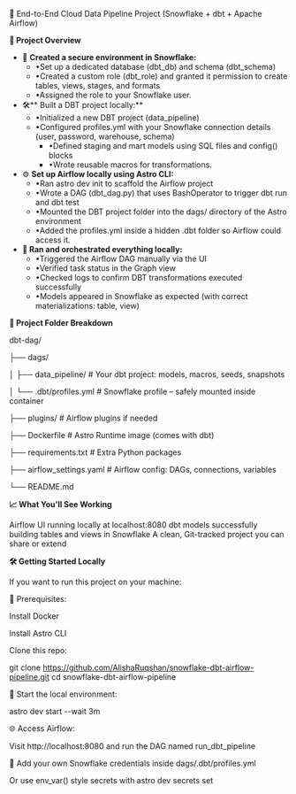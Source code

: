 🚀 End-to-End Cloud Data Pipeline Project (Snowflake + dbt + Apache Airflow)

**📌 Project Overview**
- 	🔐 **Created a secure environment in Snowflake:**
	 - •Set up a dedicated database (dbt_db) and schema (dbt_schema)
	 - •Created a custom role (dbt_role) and granted it permission to create tables, views, stages, and formats
	 - •Assigned the role to your Snowflake user.
- 🛠️** Built a DBT project locally:**
	 - •Initialized a new DBT project (data_pipeline)
  - •Configured profiles.yml with your Snowflake connection details (user, password, warehouse, schema)
	 - •Defined staging and mart models using SQL files and config() blocks
	 - •Wrote reusable macros for transformations.
- ⚙️ **Set up Airflow locally using Astro CLI:**
	 - •Ran astro dev init to scaffold the Airflow project
	 - •Wrote a DAG (dbt_dag.py) that uses BashOperator to trigger dbt run and dbt test
	 - •Mounted the DBT project folder into the dags/ directory of the Astro environment
	 - •Added the profiles.yml inside a hidden .dbt folder so Airflow could access it.
- **🔁 Ran and orchestrated everything locally:**
	 - •Triggered the Airflow DAG manually via the UI
	 - •Verified task status in the Graph view
	 - •Checked logs to confirm DBT transformations executed successfully
	 - •Models appeared in Snowflake as expected (with correct materializations: table, view)
 
**🧱 Project Folder Breakdown**

dbt-dag/

├── dags/

│   ├── data_pipeline/       # Your dbt project: models, macros, seeds, snapshots

│   └── .dbt/profiles.yml    # Snowflake profile – safely mounted inside container

├── plugins/                 # Airflow plugins if needed

├── Dockerfile               # Astro Runtime image (comes with dbt)

├── requirements.txt         # Extra Python packages

├── airflow_settings.yaml    # Airflow config: DAGs, connections, variables

└── README.md



**📈 What You'll See Working**

Airflow UI running locally at localhost:8080
dbt models successfully building tables and views in Snowflake
A clean, Git-tracked project you can share or extend


**🛠️ Getting Started Locally**

If you want to run this project on your machine:

🔁 Prerequisites:

Install Docker

Install Astro CLI

Clone this repo:

git clone https://github.com/AlishaRuqshan/snowflake-dbt-airflow-pipeline.git
cd snowflake-dbt-airflow-pipeline

🚀 Start the local environment:

astro dev start --wait 3m

🌐 Access Airflow:

Visit http://localhost:8080 and run the DAG named run_dbt_pipeline

🧪 Add your own Snowflake credentials inside dags/.dbt/profiles.yml

Or use env_var() style secrets with astro dev secrets set
